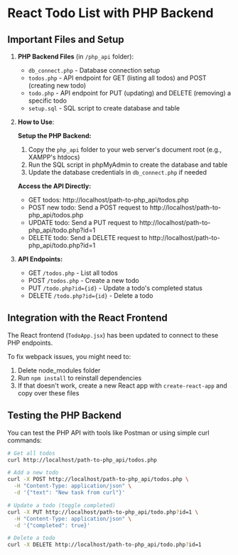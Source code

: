 # React Todo List with PHP Backend

## Important Files and Setup

1. **PHP Backend Files** (in `/php_api` folder):
   - `db_connect.php` - Database connection setup
   - `todos.php` - API endpoint for GET (listing all todos) and POST (creating new todo)
   - `todo.php` - API endpoint for PUT (updating) and DELETE (removing) a specific todo
   - `setup.sql` - SQL script to create database and table

2. **How to Use**:

   **Setup the PHP Backend:**
   1. Copy the `php_api` folder to your web server's document root (e.g., XAMPP's htdocs)
   2. Run the SQL script in phpMyAdmin to create the database and table
   3. Update the database credentials in `db_connect.php` if needed

   **Access the API Directly:**
   - GET todos: http://localhost/path-to-php_api/todos.php
   - POST new todo: Send a POST request to http://localhost/path-to-php_api/todos.php
   - UPDATE todo: Send a PUT request to http://localhost/path-to-php_api/todo.php?id=1
   - DELETE todo: Send a DELETE request to http://localhost/path-to-php_api/todo.php?id=1

3. **API Endpoints:**
   - GET `/todos.php` - List all todos
   - POST `/todos.php` - Create a new todo
   - PUT `/todo.php?id={id}` - Update a todo's completed status
   - DELETE `/todo.php?id={id}` - Delete a todo

## Integration with the React Frontend

The React frontend (`TodoApp.jsx`) has been updated to connect to these PHP endpoints.

To fix webpack issues, you might need to:
1. Delete node_modules folder
2. Run `npm install` to reinstall dependencies
3. If that doesn't work, create a new React app with `create-react-app` and copy over these files

## Testing the PHP Backend

You can test the PHP API with tools like Postman or using simple curl commands:

```bash
# Get all todos
curl http://localhost/path-to-php_api/todos.php

# Add a new todo
curl -X POST http://localhost/path-to-php_api/todos.php \
  -H "Content-Type: application/json" \
  -d '{"text": "New task from curl"}'

# Update a todo (toggle completed)
curl -X PUT http://localhost/path-to-php_api/todo.php?id=1 \
  -H "Content-Type: application/json" \
  -d '{"completed": true}'

# Delete a todo
curl -X DELETE http://localhost/path-to-php_api/todo.php?id=1
```
